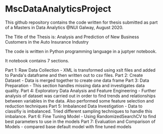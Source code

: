 # MscDataAnalyticsProject

This github repository contains the code written for thesis submitted as part of a Masters in Data Analytics @NUI Galway, August 2020.

The Title of the Thesis is: Analysis and Prediction of New Business Customers in the Auto Insurance Industry

The code is written in Python programming language in a juptyer notebook.

It notebook contains 7 sections.

Part 1: Raw Data Collection - XML is transformed using xslt files and added to Panda's dataframe and then written out to csv files.
Part 2: Create Dataset - Data is merged together to create one data frame
Part 3: Data Preparation - This section handles missing data and investigates data quality.
Part 4: Exploratory Data Analysis and Feature Engineering - Further analysis of dataset was carried out in order to find trends and relationships between variables in the data. Also performed some feature selection and reduction techniques
Part 5: Imbalanced Data Investigation - Data to classifiy is imbalanced. Tried different sampling techniques to handle this imbalance.
Part 6: Fine Tuning Model - Using RandomizedSearchCV to find best parameters to use in the models
Part 7: Evaluation and Comparison of Models - compared base default model with fine tuned models

